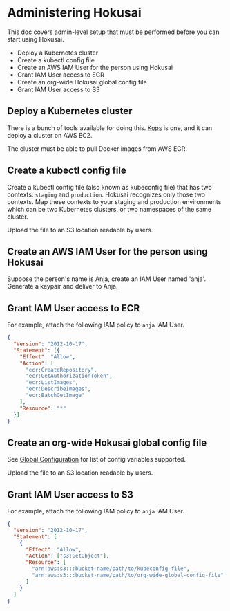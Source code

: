 # Administering Hokusai

This doc covers admin-level setup that must be performed before you can start using Hokusai.

- Deploy a Kubernetes cluster
- Create a kubectl config file
- Create an AWS IAM User for the person using Hokusai
- Grant IAM User access to ECR
- Create an org-wide Hokusai global config file
- Grant IAM User access to S3


## Deploy a Kubernetes cluster

There is a bunch of tools available for doing this. [Kops](https://github.com/kubernetes/kops) is one, and it can deploy a cluster on AWS EC2.

The cluster must be able to pull Docker images from AWS ECR.


## Create a kubectl config file

Create a kubectl config file (also known as kubeconfig file) that has two contexts: `staging` and `production`. Hokusai recognizes only those two contexts. Map these contexts to your staging and production environments which can be two Kubernetes clusters, or two namespaces of the same cluster.

Upload the file to an S3 location readable by users.


## Create an AWS IAM User for the person using Hokusai

Suppose the person's name is Anja, create an IAM User named 'anja'. Generate a keypair and deliver to Anja.


## Grant IAM User access to ECR

For example, attach the following IAM policy to `anja` IAM User.

```json
{
  "Version": "2012-10-17",
  "Statement": [{
    "Effect": "Allow",
    "Action": [
      "ecr:CreateRepository",
      "ecr:GetAuthorizationToken",
      "ecr:ListImages",
      "ecr:DescribeImages",
      "ecr:BatchGetImage"
    ],
    "Resource": "*"
  }]
}
```


## Create an org-wide Hokusai global config file

See [Global Configuration](./Configuration_Options.md) for list of config variables supported.

Upload the file to an S3 location readable by users.


## Grant IAM User access to S3

For example, attach the following IAM policy to `anja` IAM User.

```json
{
  "Version": "2012-10-17",
  "Statement": [
    {
      "Effect": "Allow",
      "Action": ["s3:GetObject"],
      "Resource": [
        "arn:aws:s3:::bucket-name/path/to/kubeconfig-file",
        "arn:aws:s3:::bucket-name/path/to/org-wide-global-config-file"
      ]
    }
  ]
}
```
